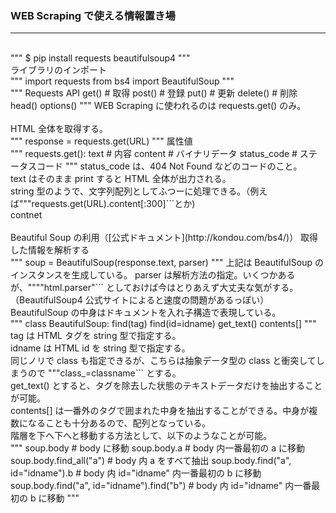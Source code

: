 ### WEB Scraping で使える情報置き場
<hr>
<br>
"""
$ pip install requests beautifulsoup4
"""
<br>
ライブラリのインポート<br>
"""
import requests
from bs4 import BeautifulSoup
""" 
<br>
"""
Requests API
  get() # 取得
  post()  # 登録
  put() # 更新
  delete()  # 削除
  head()
  options()
"""
WEB Scraping に使われるのは requests.get() のみ。<br>
<br>
HTML 全体を取得する。<br>
"""
response = requests.get(URL)
"""
属性値<br>
"""
requests.get():
  text  # 内容
  content # バイナリデータ
  status_code # ステータスコード
"""
status_code は、404 Not Found などのコードのこと。<br>
text はそのまま print すると HTML 全体が出力される。<br>
string 型のようで、文字列配列としてふつーに処理できる。（例えば"""requests.get(URL).content[:300]```とか)<br>
contnet<br>
<br>
Beautiful Soup の利用（[公式ドキュメント](http://kondou.com/bs4/)）
取得した情報を解析する<br>
"""
soup = BeautifulSoup(response.text, parser)
"""
上記は BeautifulSoup のインスタンスを生成している。
parser は解析方法の指定。いくつかあるが、""""html.parser"``` としておけば今はとりあえず大丈夫な気がする。（BeautifulSoup4 公式サイトによると速度の問題があるっぽい）<br>
BeautifulSoup の中身はドキュメントを入れ子構造で表現している。<br>
"""
class BeautifulSoup:
  find(tag)
  find(id=idname)
  get_text()
  contents[]
"""
tag は HTML タグを string 型で指定する。<br>
idname は HTML id を string 型で指定する。<br>
同じノリで class も指定できるが、こちらは抽象データ型の class と衝突してしまうので """class_=classname``` とする。<br>
get_text() とすると、タグを除去した状態のテキストデータだけを抽出することが可能。<br>
contents[] は一番外のタグで囲まれた中身を抽出することができる。中身が複数になることも十分あるので、配列となっている。<br>
階層を下へ下へと移動する方法として、以下のようなことが可能。<br>
"""
soup.body # body に移動
soup.body.a # body 内一番最初の a に移動
soup.body.find_all("a") # body 内 a をすべて抽出
soup.body.find("a", id="idname").b  # body 内 id="idname" 内一番最初の b に移動
soup.body.find("a", id="idname").find("b")  # body 内 id="idname" 内一番最初の b に移動
"""

